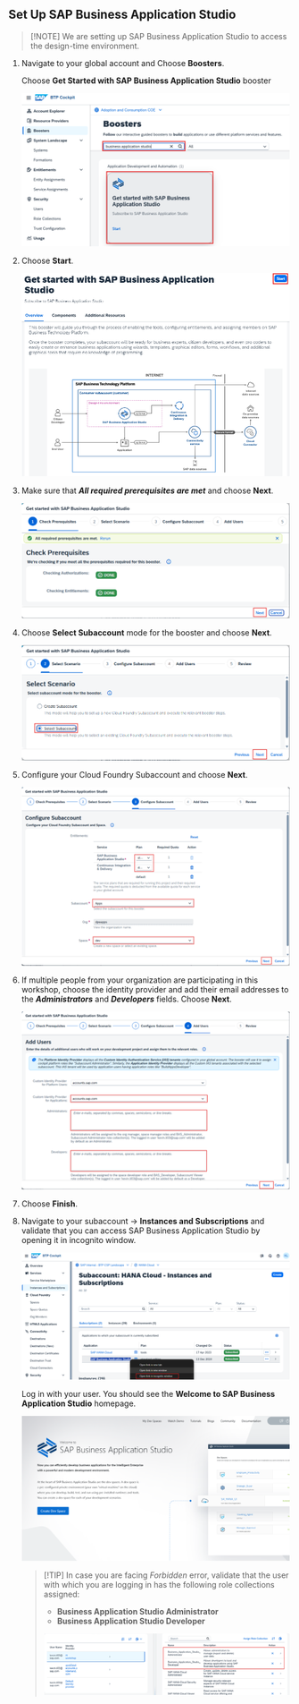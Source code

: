 ## Set Up SAP Business Application Studio

>[!NOTE] We are setting up SAP Business Application Studio to access the design-time environment.

1. Navigate to your global account and Choose **Boosters**.
   
   Choose **Get Started with SAP Business Application Studio** booster

   <!-- [!NOTE] You can also use the Fee Plan option. -->
 
    ![](img/12.png)

2. Choose **Start**.

    ![](img/04.png)

3. Make sure that ***All required prerequisites are met*** and choose **Next**.

    ![](img/13.png)

4. Choose **Select Subaccount** mode for the booster and choose **Next**.

    ![](img/14.png)

5.  Configure your Cloud Foundry Subaccount and choose **Next**.

    ![](img/15.png)

6. If multiple people from your organization are participating in this workshop, choose the identity provider and add their email addresses to the ***Administrators*** and ***Developers*** fields.
   Choose **Next**.

    ![](img/05.png)

7. Choose **Finish**.

8. Navigate to your subaccount -> **Instances and Subscriptions** and validate that you can access SAP Business Application Studio by opening it in incognito window.

    ![](img/06.png)

    Log in with your user. You should see the **Welcome to SAP Business Application Studio** homepage.

    ![](img/07.png)

    > [!TIP] In case you are facing *Forbidden* error, validate that the user with which you are logging in has the following role collections assigned:
    >- **Business Application Studio Administrator** 
    >- **Business Application Studio Developer**
    > 
    > ![](img/03.png)